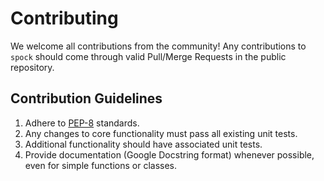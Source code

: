 # Contributing
We welcome all contributions from the community! Any contributions to `spock` should come through valid Pull/Merge 
Requests in the public repository.

## Contribution Guidelines
1. Adhere to [PEP-8](https://www.python.org/dev/peps/pep-0008/) standards.
2. Any changes to core functionality must pass all existing unit tests.
3. Additional functionality should have associated unit tests.
4. Provide documentation (Google Docstring format) whenever possible, even for simple functions or classes.